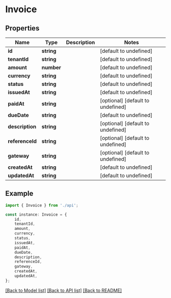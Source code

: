# Invoice


## Properties

Name | Type | Description | Notes
------------ | ------------- | ------------- | -------------
**id** | **string** |  | [default to undefined]
**tenantId** | **string** |  | [default to undefined]
**amount** | **number** |  | [default to undefined]
**currency** | **string** |  | [default to undefined]
**status** | **string** |  | [default to undefined]
**issuedAt** | **string** |  | [default to undefined]
**paidAt** | **string** |  | [optional] [default to undefined]
**dueDate** | **string** |  | [default to undefined]
**description** | **string** |  | [optional] [default to undefined]
**referenceId** | **string** |  | [optional] [default to undefined]
**gateway** | **string** |  | [optional] [default to undefined]
**createdAt** | **string** |  | [default to undefined]
**updatedAt** | **string** |  | [default to undefined]

## Example

```typescript
import { Invoice } from './api';

const instance: Invoice = {
    id,
    tenantId,
    amount,
    currency,
    status,
    issuedAt,
    paidAt,
    dueDate,
    description,
    referenceId,
    gateway,
    createdAt,
    updatedAt,
};
```

[[Back to Model list]](../README.md#documentation-for-models) [[Back to API list]](../README.md#documentation-for-api-endpoints) [[Back to README]](../README.md)

